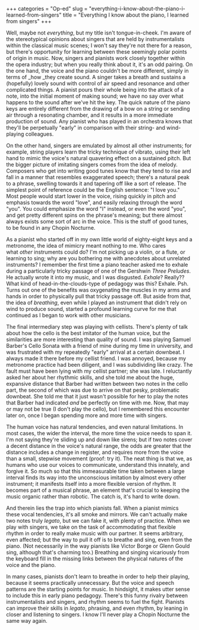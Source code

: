 +++
categories = "Op-ed"
slug = "everything-i-know-about-the-piano-i-learned-from-singers"
title = "Everything I know about the piano, I learned from singers"
+++

Well, maybe not _everything_, but my title isn't tongue-in-cheek. I'm aware of the stereotypical opinions about singers that are held by instrumentalists within the classical music scenes; I won't say they're not there for a reason, but there's opportunity for learning between these seemingly polar points of origin in music. Now, singers and pianists work closely together within the opera industry; but when you really think about it, it's an odd pairing. On the one hand, the voice and the piano couldn't be more different, simply in terms of _how _they create sound. A singer takes a breath and sustains a (hopefully) lovely sound with control of air speed and resonance and other complicated things. A pianist pours their whole being into the attack of a note, into the initial moment of making sound; we have no say over what happens to the sound after we've hit the key. The quick nature of the piano keys are entirely different from the drawing of a bow on a string or sending air through a resonating chamber, and it results in a more immediate production of sound. Any pianist who has played in an orchestra knows that they'll be perpetually "early" in comparison with their string- and wind-playing colleagues.

On the other hand, singers are emulated by almost all other instruments; for example, string players learn the tricky technique of vibrato, using their left hand to mimic the voice's natural quavering effect on a sustained pitch. But the bigger picture of imitating singers comes from the idea of melody. Composers who get into writing good tunes know that they tend to rise and fall in a manner that resembles exaggerated speech; there's a natural peak to a phrase, swelling towards it and tapering off like a sort of release. The simplest point of reference could be the English sentence: "I love you." Most people would start lower in the voice, rising quickly in pitch and emphasis towards the word "love", and easily relaxing through the word "you". You could emphasize the word "I" instead, or even the word "you", and get pretty different spins on the phrase's meaning; but there almost always exists some sort of arc in the voice. This is the stuff of good tunes, to be found in any Chopin Nocturne.

As a pianist who started off in my own little world of eighty-eight keys and a metronome, the idea of mimicry meant nothing to me. Who cares what _other_ instruments could do? I'm not picking up a violin, or a flute, or learning to sing; why are you bothering me with anecdotes about unrelated instruments? I remember the first time a piano teacher asked me to exhale during a particularly tricky passage of one of the Gershwin _Three Preludes_. He actually wrote it into my music, and I was disgusted. _Exhale_? Really?? What kind of head-in-the-clouds-type of pedagogy was this? Exhale. Psh. Turns out one of the benefits was oxygenating the muscles in my arms and hands in order to physically pull that tricky passage off. But aside from that, the idea of _breathing_, even while I played an instrument that didn't rely on wind to produce sound, started a profound learning curve for me that continued as I began to work with other musicians.

The final intermediary step was playing with cellists. There's plenty of talk about how the cello is the best imitator of the human voice, but the similarities are more interesting than quality of sound. I was playing Samuel Barber's Cello Sonata with a friend of mine during my time in university, and was frustrated with my repeatedly "early" arrival at a certain downbeat. I always made it there before my cellist friend. I was annoyed, because my metronome practice had been diligent, and I was subdividing like crazy. The fault must have been lying with my cellist partner; she was late. I reluctantly asked her about her rhythmic skills, and she told me about the huge, expansive distance that Barber had written between two notes in the cello part, the second of which was due to arrive on that pesky, problematic downbeat. She told me that it just wasn't possible for her to play the notes that Barber had indicated _and_ be perfectly on time with me. Now, that may or may not be true (I don't play the cello), but I remembered this encounter later on, once I began spending more and more time with singers.

The human voice has natural tendencies, and even natural limitations. In most cases, the wider the interval, the more time the voice needs to span it. I'm not saying they're sliding up and down like sirens; but if two notes cover a decent distance in the voice's natural range, the odds are greater that the distance includes a change in register, and requires more from the voice than a small, stepwise movement (proof: try it). The neat thing is that we, as humans who use our voices to communicate, understand this innately, and forgive it. So much so that this immeasurable time taken between a large interval finds its way into the unconscious imitation by almost every other instrument; it manifests itself into a more flexible version of rhythm. It becomes part of a musical phrase, an element that's crucial to keeping the music organic rather than robotic. The catch is, it's hard to write down.

And therein lies the trap into which pianists fall. When a pianist mimics these vocal tendencies, it's all smoke and mirrors. We can't actually make two notes truly _legato_, but we can fake it, with plenty of practice. When we play with singers, we take on the task of accommodating that flexible rhythm in order to really make music with our partner. It seems arbitrary, even affected; but the way to pull it off is to breathe and sing, even from the piano. (Not necessarily in the way pianists like Victor Borge or Glenn Gould sing, although that's charming too.) Breathing and singing vicariously from the keyboard fill in the missing links between the physical natures of the voice and the piano.

In many cases, pianists don't learn to breathe in order to help their playing, because it seems practically unnecessary. But the voice and speech patterns are the starting points for music. In hindsight, it makes utter sense to include this in early piano pedagogy. There's this funny rivalry between instrumentalists and singers, and rhythm seems to fuel the fight. Pianists can improve their skills in _legato_, phrasing, and even rhythm, by leaning in closer and listening to singers. I know I'll never play a Chopin Nocturne the same way again.
